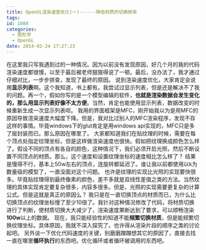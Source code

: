 ```yaml
---
title: OpenGL渲染速度优化(一)------降低材质的切换频率
tags:
id: 1088
categories:
  - 图形学
  - OpenGL
date: 2014-02-24 17:27:23
---
```


在这里我只写我遇到过的一种情况。因为以前没有发现原因，好几个月的我的代码渲染速度都很慢，以至于最后被老师狠狠得说了一顿。最后，没办法了，我才通过仔细对比，一步步排查，发现了最终的原因。
说到渲染速度优化，大家肯定会说用**显示列表**啊。这个我知道，书上都有。我尝试过显示列表，但是还是解决不了我的问题。再一个，假如你写的是一个模型编辑的软件，**也就是渲染数据会发生变化的，那么用显示列表好像不太方便**。当然，肯定也能使用显示列表，数据改变的时候重新生成一次显示列表呗。
我用的界面框架是MFC，刚开始我以为是用MFC的原因导致渲染速度大幅度下降。但是，我对比过别人的MFC渲染程序，发现不存这样的事情。毕竟windows下的glut肯定是用windows api实现的，MFC只是多了层封装而已。那么原因在哪里了。
大家都知道我们在贴纹理的时候，需要在每个顶点处指定纹理坐标，但是这样做渲染速度也很快。假如把纹理换成颜色怎么样了。假设不同的顶点有各自的颜色，这种情况下，我们必须开启光照，然后不断设置不同顶点的材质。那么，这个速度和设置纹理坐标的速度相比怎么样了？
结果是慢得不行，基本上50w左右的顶点，连旋转都延迟了。谁让我以前都使用以k为数量级的模型了，一直没面对这个问题。
也许是纹理的实现比光照的实现要快很多。毕竟贴纹理得到最终像素的颜色，差不多就是双线性差值之类的方法。当然纹理的具体实现肯定要复杂很多，内容多很多。但是，光照的实现需要更复杂的计算公式。但是这就是真正的原因么？
我只是在一直切换顶点的材质而已，为什么比切换顶点的纹理坐标慢了至少10倍了。我针对这种情况修改了代码，将材质切换进行了判断，使材质切换大大减少了，渲染速度果断达到了要求，可以顺畅渲染**100w**以上的数据。
现在，我只能经验性的知道不能**频繁切换材质**，但是能频繁切换纹理坐标。具体原因，我就不深入探究了。也许得从渲染片段的顺序之类的讨论起吧。
另外谈一下优化代码速度的关键，别磨磨蹭蹭想其它的原因了，直接去找一直在哪里**循环执行**的东西吧。优化循环或者循环被调用的东西吧。